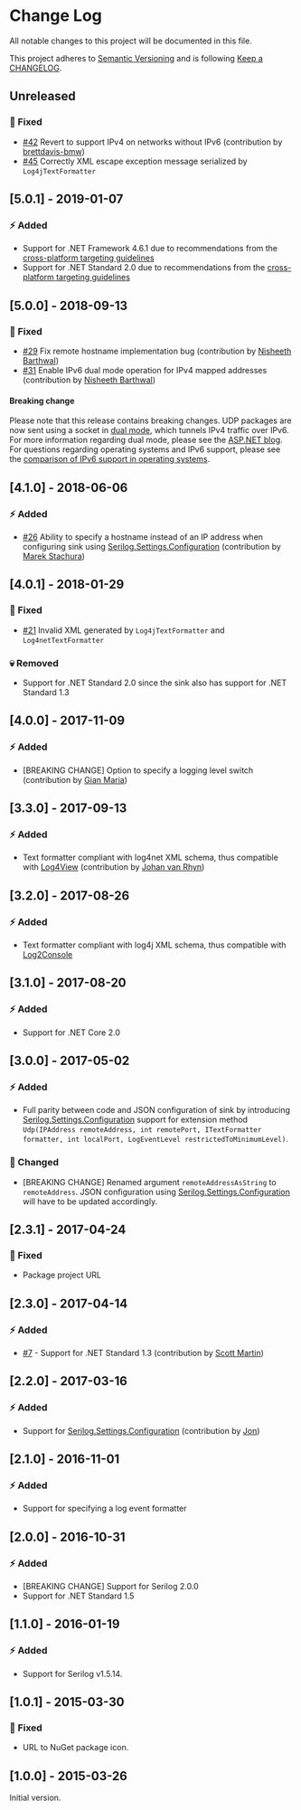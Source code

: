 # Change Log

All notable changes to this project will be documented in this file.

This project adheres to [Semantic Versioning](http://semver.org/) and is following [Keep a CHANGELOG](http://keepachangelog.com/).

## Unreleased

### :syringe: Fixed

- [#42](https://github.com/FantasticFiasco/serilog-sinks-udp/pull/42) Revert to support IPv4 on networks without IPv6 (contribution by [brettdavis-bmw](https://github.com/brettdavis-bmw))
- [#45](https://github.com/FantasticFiasco/serilog-sinks-udp/pull/45) Correctly XML escape exception message serialized by `Log4jTextFormatter`

## [5.0.1] - 2019-01-07

### :zap: Added

- Support for .NET Framework 4.6.1 due to recommendations from the [cross-platform targeting guidelines](https://docs.microsoft.com/en-us/dotnet/standard/library-guidance/cross-platform-targeting#multi-targeting)
- Support for .NET Standard 2.0 due to recommendations from the [cross-platform targeting guidelines](https://docs.microsoft.com/en-us/dotnet/standard/library-guidance/cross-platform-targeting#net-standard)

## [5.0.0] - 2018-09-13

### :syringe: Fixed

- [#29](https://github.com/FantasticFiasco/serilog-sinks-udp/issues/29) Fix remote hostname implementation bug (contribution by [Nisheeth Barthwal](https://github.com/nbaztec))
- [#31](https://github.com/FantasticFiasco/serilog-sinks-udp/issues/30) Enable IPv6 dual mode operation for IPv4 mapped addresses (contribution by [Nisheeth Barthwal](https://github.com/nbaztec))

#### Breaking change

Please note that this release contains breaking changes. UDP packages are now sent using a socket in [dual mode](https://docs.microsoft.com/en-us/dotnet/api/system.net.sockets.socket.dualmode?view=netstandard-1.3), which tunnels IPv4 traffic over IPv6. For more information regarding dual mode, please see the [ASP.NET blog](https://blogs.msdn.microsoft.com/webdev/2013/01/08/dual-mode-sockets-never-create-an-ipv4-socket-again/). For questions regarding operating systems and IPv6 support, please see the [comparison of IPv6 support in operating systems](https://en.wikipedia.org/wiki/Comparison_of_IPv6_support_in_operating_systems).

## [4.1.0] - 2018-06-06

### :zap: Added

- [#26](https://github.com/FantasticFiasco/serilog-sinks-udp/issues/26) Ability to specify a hostname instead of an IP address when configuring sink using [Serilog.Settings.Configuration](https://github.com/serilog/serilog-settings-configuration) (contribution by [Marek Stachura](https://github.com/marekstachura))

## [4.0.1] - 2018-01-29

### :syringe: Fixed

- [#21](https://github.com/FantasticFiasco/serilog-sinks-udp/issues/21) Invalid XML generated by `Log4jTextFormatter` and `Log4netTextFormatter`

### :skull: Removed

- Support for .NET Standard 2.0 since the sink also has support for .NET Standard 1.3

## [4.0.0] - 2017-11-09

### :zap: Added

- [BREAKING CHANGE] Option to specify a logging level switch (contribution by [Gian Maria](https://github.com/alkampfergit))

## [3.3.0] - 2017-09-13

### :zap: Added

- Text formatter compliant with log4net XML schema, thus compatible with [Log4View](http://www.log4view.com) (contribution by [Johan van Rhyn](https://github.com/jvanrhyn))

## [3.2.0] - 2017-08-26

### :zap: Added

- Text formatter compliant with log4j XML schema, thus compatible with [Log2Console](https://github.com/Statyk7/log2console)

## [3.1.0] - 2017-08-20

### :zap: Added

- Support for .NET Core 2.0

## [3.0.0] - 2017-05-02

### :zap: Added

- Full parity between code and JSON configuration of sink by introducing [Serilog.Settings.Configuration](https://github.com/serilog/serilog-settings-configuration) support for extension method `Udp(IPAddress remoteAddress, int remotePort, ITextFormatter formatter, int localPort, LogEventLevel restrictedToMinimumLevel)`.

### :dizzy: Changed

- [BREAKING CHANGE] Renamed argument `remoteAddressAsString` to `remoteAddress`. JSON configuration using [Serilog.Settings.Configuration](https://github.com/serilog/serilog-settings-configuration) will have to be updated accordingly.

## [2.3.1] - 2017-04-24

### :syringe: Fixed

- Package project URL

## [2.3.0] - 2017-04-14

### :zap: Added

- [#7](https://github.com/FantasticFiasco/serilog-sinks-udp/issues/7) - Support for .NET Standard 1.3 (contribution by [Scott Martin](https://github.com/scottamartin))

## [2.2.0] - 2017-03-16

### :zap: Added

- Support for [Serilog.Settings.Configuration](https://github.com/serilog/serilog-settings-configuration) (contribution by [Jon](https://github.com/bonejon))

## [2.1.0] - 2016-11-01

### :zap: Added

- Support for specifying a log event formatter

## [2.0.0] - 2016-10-31

### :zap: Added

- [BREAKING CHANGE] Support for Serilog 2.0.0
- Support for .NET Standard 1.5

## [1.1.0] - 2016-01-19

### :zap: Added

- Support for Serilog v1.5.14.

## [1.0.1] - 2015-03-30

### :syringe: Fixed

- URL to NuGet package icon.

## [1.0.0] - 2015-03-26

Initial version.